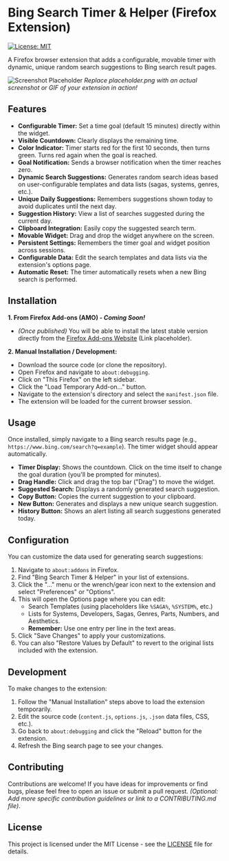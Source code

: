 # Bing Search Timer & Helper (Firefox Extension)

[![License: MIT](https://img.shields.io/badge/License-MIT-yellow.svg)](https://opensource.org/licenses/MIT)
<!-- Add other badges if you set up CI/CD or versioning -->

A Firefox browser extension that adds a configurable, movable timer with dynamic, unique random search suggestions to Bing search result pages.

![Screenshot Placeholder](placeholder.png)
*Replace placeholder.png with an actual screenshot or GIF of your extension in action!*

## Features

*   **Configurable Timer:** Set a time goal (default 15 minutes) directly within the widget.
*   **Visible Countdown:** Clearly displays the remaining time.
*   **Color Indicator:** Timer starts red for the first 10 seconds, then turns green. Turns red again when the goal is reached.
*   **Goal Notification:** Sends a browser notification when the timer reaches zero.
*   **Dynamic Search Suggestions:** Generates random search ideas based on user-configurable templates and data lists (sagas, systems, genres, etc.).
*   **Unique Daily Suggestions:** Remembers suggestions shown today to avoid duplicates until the next day.
*   **Suggestion History:** View a list of searches suggested during the current day.
*   **Clipboard Integration:** Easily copy the suggested search term.
*   **Movable Widget:** Drag and drop the widget anywhere on the screen.
*   **Persistent Settings:** Remembers the timer goal and widget position across sessions.
*   **Configurable Data:** Edit the search templates and data lists via the extension's options page.
*   **Automatic Reset:** The timer automatically resets when a new Bing search is performed.

## Installation

**1. From Firefox Add-ons (AMO) - *Coming Soon!***

*   *(Once published)* You will be able to install the latest stable version directly from the [Firefox Add-ons Website](https://addons.mozilla.org/) (Link placeholder).

**2. Manual Installation / Development:**

*   Download the source code (or clone the repository).
*   Open Firefox and navigate to `about:debugging`.
*   Click on "This Firefox" on the left sidebar.
*   Click the "Load Temporary Add-on..." button.
*   Navigate to the extension's directory and select the `manifest.json` file.
*   The extension will be loaded for the current browser session.

## Usage

Once installed, simply navigate to a Bing search results page (e.g., `https://www.bing.com/search?q=example`). The timer widget should appear automatically.

*   **Timer Display:** Shows the countdown. Click on the time itself to change the goal duration (you'll be prompted for minutes).
*   **Drag Handle:** Click and drag the top bar ("Drag") to move the widget.
*   **Suggested Search:** Displays a randomly generated search suggestion.
*   **Copy Button:** Copies the current suggestion to your clipboard.
*   **New Button:** Generates and displays a new unique search suggestion.
*   **History Button:** Shows an alert listing all search suggestions generated today.

## Configuration

You can customize the data used for generating search suggestions:

1.  Navigate to `about:addons` in Firefox.
2.  Find "Bing Search Timer & Helper" in your list of extensions.
3.  Click the "..." menu or the wrench/gear icon next to the extension and select "Preferences" or "Options".
4.  This will open the Options page where you can edit:
    *   Search Templates (using placeholders like `%SAGA%`, `%SYSTEM%`, etc.)
    *   Lists for Systems, Developers, Sagas, Genres, Parts, Numbers, and Aesthetics.
    *   **Remember:** Use one entry per line in the text areas.
5.  Click "Save Changes" to apply your customizations.
6.  You can also "Restore Values by Default" to revert to the original lists included with the extension.

## Development

To make changes to the extension:

1.  Follow the "Manual Installation" steps above to load the extension temporarily.
2.  Edit the source code (`content.js`, `options.js`, `.json` data files, CSS, etc.).
3.  Go back to `about:debugging` and click the "Reload" button for the extension.
4.  Refresh the Bing search page to see your changes.

## Contributing

Contributions are welcome! If you have ideas for improvements or find bugs, please feel free to open an issue or submit a pull request. *(Optional: Add more specific contribution guidelines or link to a CONTRIBUTING.md file)*.

## License

This project is licensed under the MIT License - see the [LICENSE](LICENSE) file for details.